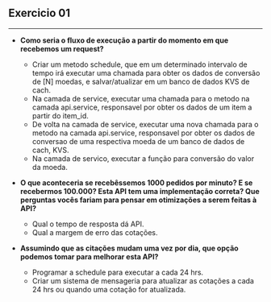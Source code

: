 ## Exercicio 01

---

- **Como seria o fluxo de execução a partir do momento em que
recebemos um request?**

   - Criar um metodo schedule, que em um determinado intervalo de tempo irá executar uma chamada para obter os dados de conversão de [N] moedas, e salvar/atualizar 
em um banco de dados KVS de cach.
   - Na camada de service, executar uma chamada para o metodo na camada api.service, responsavel por obter os dados de um item a partir do item_id.
   - De volta na camada de service, executar uma nova chamada para o metodo na camada api.service, responsavel por obter os dados de conversao de uma respectiva moeda
de um banco de dados de cach, KVS.   
   - Na camada de servico, executar a função para conversão do valor da moeda.
  
- **O que aconteceria se recebêssemos 1000 pedidos por minuto? E se
recebermos 100.000? Esta API tem uma implementação correta? Que
perguntas vocês fariam para pensar em otimizações a serem feitas à
API?**

    - Qual o tempo de resposta dá API.
    - Qual a margem de erro das cotações.

- **Assumindo que as citações mudam uma vez por dia, que opção
podemos tomar para melhorar esta API?**

    - Programar a schedule para executar a cada 24 hrs.
    - Criar um sistema de mensageria para atualizar as cotações a cada 24 hrs ou quando uma cotação for atualizada.
    
